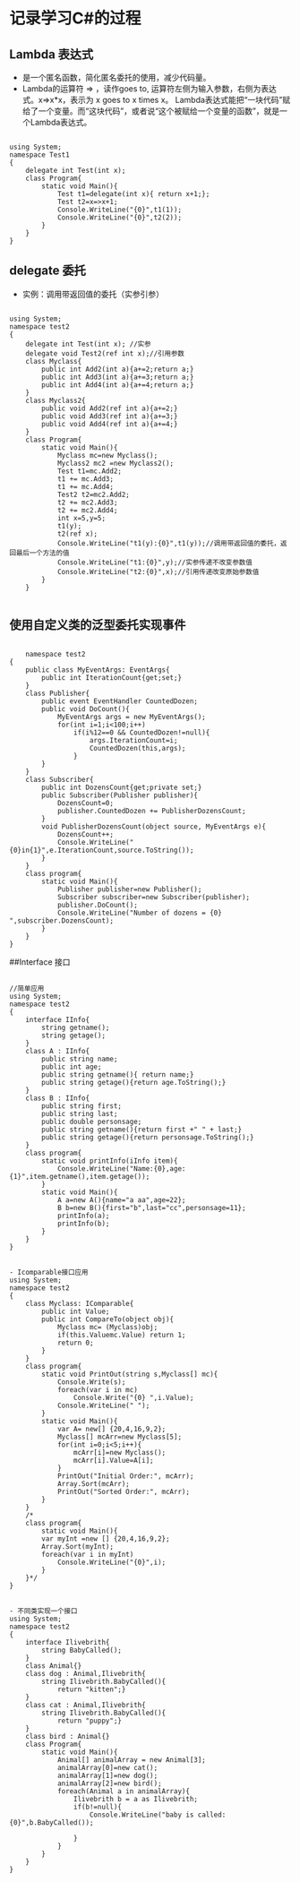 # 记录学习C#的过程

## Lambda 表达式
- 是一个匿名函数，简化匿名委托的使用，减少代码量。
- Lambda的运算符 => ，读作goes to, 运算符左侧为输入参数，右侧为表达式。x=>x*x，表示为 x goes to x times x。 
Lambda表达式能把“一块代码”赋给了一个变量。而“这块代码”，或者说“这个被赋给一个变量的函数”，就是一个Lambda表达式。
<pre><code>
using System;  
namespace Test1  
{  
	delegate int Test(int x);  
	class Program{  
		static void Main(){  
			Test t1=delegate(int x){ return x+1;};  
			Test t2=x=>x+1;  
			Console.WriteLine("{0}",t1(1));  
			Console.WriteLine("{0}",t2(2));  
		}  
	}  
}  
</code></pre>
## delegate 委托
- 实例：调用带返回值的委托（实参引参）
<pre><code>
using System;
namespace test2
{
	delegate int Test(int x); //实参
	delegate void Test2(ref int x);//引用参数
	class Myclass{
		public int Add2(int a){a+=2;return a;}
		public int Add3(int a){a+=3;return a;}
		public int Add4(int a){a+=4;return a;}
	}
	class Myclass2{
		public void Add2(ref int a){a+=2;}
		public void Add3(ref int a){a+=3;}
		public void Add4(ref int a){a+=4;}
	}
	class Program{
		static void Main(){
			Myclass mc=new Myclass();
			Myclass2 mc2 =new Myclass2();
			Test t1=mc.Add2;
			t1 += mc.Add3;
			t1 += mc.Add4;
			Test2 t2=mc2.Add2;
			t2 += mc2.Add3;
			t2 += mc2.Add4;
			int x=5,y=5;
			t1(y);
			t2(ref x);
			Console.WriteLine("t1(y):{0}",t1(y));//调用带返回值的委托，返回最后一个方法的值
			Console.WriteLine("t1:{0}",y);//实参传递不改变参数值
			Console.WriteLine("t2:{0}",x);//引用传递改变原始参数值
		}
	}
	</code></pre>
## 使用自定义类的泛型委托实现事件
<pre><code>
	namespace test2
{
	public class MyEventArgs: EventArgs{
		public int IterationCount{get;set;}
	}
	class Publisher{
		public event EventHandler<MyEventArgs> CountedDozen; 
		public void DoCount(){
			MyEventArgs args = new MyEventArgs();
			for(int i=1;i<100;i++)
				if(i%12==0 && CountedDozen!=null){
					args.IterationCount=i;
					CountedDozen(this,args);
				}
		}
	}
	class Subscriber{
		public int DozensCount{get;private set;}
		public Subscriber(Publisher publisher){
			DozensCount=0;
			publisher.CountedDozen += PublisherDozensCount;
		}
		void PublisherDozensCount(object source, MyEventArgs e){
			DozensCount++;
			Console.WriteLine("{0}in{1}",e.IterationCount,source.ToString());
		}
	}
	class program{
		static void Main(){
			Publisher publisher=new Publisher();
			Subscriber subscriber=new Subscriber(publisher);
			publisher.DoCount();
			Console.WriteLine("Number of dozens = {0} ",subscriber.DozensCount);
		}
	}
}
</code></pre>

##Interface 接口
<pre><code>
//简单应用
using System;
namespace test2
{
	interface IInfo{
		string getname();
		string getage();
	}
	class A : IInfo{
		public string name;
		public int age;
		public string getname(){ return name;}
		public string getage(){return age.ToString();}
	}
	class B : IInfo{
		public string first;
		public string last;
		public double personsage;
		public string getname(){return first +" " + last;}
		public string getage(){return personsage.ToString();}
	}
	class program{
		static void printInfo(iInfo item){
			Console.WriteLine("Name:{0},age:{1}",item.getname(),item.getage());
		}
		static void Main(){
			A a=new A(){name="a aa",age=22};
			B b=new B(){first="b",last="cc",personsage=11};
			printInfo(a);
			printInfo(b);
		}
	}
}
</code></pre>
<pre><code>
- Icomparable接口应用
using System;
namespace test2
{
	class Myclass: IComparable{
		public int Value;
		public int CompareTo(object obj){
			Myclass mc= (Myclass)obj;
			if(this.Value<mc.Value) return -1;
			if(this.Value>mc.Value) return 1;
			return 0;
		}
	}
	class program{
		static void PrintOut(string s,Myclass[] mc){
			Console.Write(s);
			foreach(var i in mc)
				Console.Write("{0} ",i.Value);
			Console.WriteLine(" ");
		}
		static void Main(){
			var A= new[] {20,4,16,9,2};
			Myclass[] mcArr=new Myclass[5];
			for(int i=0;i<5;i++){
				mcArr[i]=new Myclass();
				mcArr[i].Value=A[i];
			}
			PrintOut("Initial Order:", mcArr);
			Array.Sort(mcArr);
			PrintOut("Sorted Order:", mcArr);
		}
	}
	/*
	class program{
		static void Main(){
		var myInt =new [] {20,4,16,9,2};
		Array.Sort(myInt);
		foreach(var i in myInt)
			Console.WriteLine("{0}",i);
		}
	}*/
}
</code></pre>

<pre><code>
- 不同类实现一个接口
using System;
namespace test2
{
	interface Ilivebrith{
		string BabyCalled();
	}
	class Animal{}
	class dog : Animal,Ilivebrith{
		string Ilivebrith.BabyCalled(){
			return "kitten";}
	}
	class cat : Animal,Ilivebrith{
		string Ilivebrith.BabyCalled(){
			return "puppy";}
	}
	class bird : Animal{}
	class Program{
		static void Main(){
			Animal[] animalArray = new Animal[3];
			animalArray[0]=new cat();
			animalArray[1]=new dog();
			animalArray[2]=new bird();
			foreach(Animal a in animalArray){
				Ilivebrith b = a as Ilivebrith;
				if(b!=null){
					Console.WriteLine("baby is called: {0}",b.BabyCalled());

				}
			}
		}
	}
}
</code></pre>
